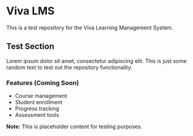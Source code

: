 # Viva LMS

This is a test repository for the Viva Learning Management System.

## Test Section

Lorem ipsum dolor sit amet, consectetur adipiscing elit. This is just some random text to test out the repository functionality.

### Features (Coming Soon)
- Course management
- Student enrollment
- Progress tracking
- Assessment tools

**Note:** This is placeholder content for testing purposes.